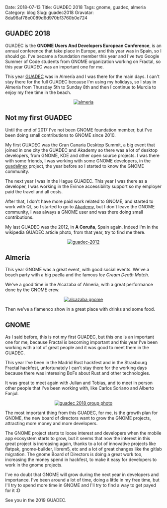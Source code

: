 Date: 2018-07-13
Title: GUADEC 2018
Tags: gnome, guadec, almeria
Category: blog
Slug: guadec2018
Gravatar: 8da96af78e0089d6d970bf3760b0e724

## GUADEC 2018

GUADEC is the **GNOME Users And Developers European Conference**, is an annual
conference that take place in Europe, and this year was in Spain, so I should go.
I've became a foundation member this year and I've two Google Summer of Code students
from GNOME organization working on Fractal, so this year GUADEC was an important
one for me.

This year [GUADEC][1] was in Almería and I was there for the main days. I can't
stay there for the full GUADEC because I'm using my holidays, so I stay in Almería
from Thursday 5th to Sunday 8th and then I continue to Murcia to enjoy my free
time in the beach.

<center>
<p class="img">
    <a href="/static/pictures/almeria.jpg">
        <img src="/static/pictures/almeria.jpg" alt="almeria" />
    </a>
</p>
</center>

## Not my first GUADEC

Until the end of 2017 I've not been GNOME foundation member, but I've been
doing small contributions to GNOME since 2010.

My first GUADEC was the Gran Canaria Desktop Summit, a big event that joined in
one city the GUADEC and Akademy so there was a lot of desktop developers, from
GNOME, KDE and other open source projects. I was there with some friends, I was
working with some GNOME developers, in the [guadalinex][2] project, the year before
so I started to know the GNOME community.

The next year I was in the Hague GUADEC. This year I was there as a developer,
I was working in the Evince accessibility support so my employer paid the travel
and all costs.

After that, I don't have more paid work related to GNOME, and started to work with
Qt, so I started to go to [Akademy][3], but I don't leave the GNOME community,
I was always a GNOME user and was there doing small contributions.

My last GUADEC was the 2012, in **A Coruña**, Spain again. Indeed I'm in the
wikipedia GUADEC article photo, from that year, try to find me there.

<center>
<p class="img">
    <a href="/static/pictures/guadec-2012.jpg">
        <img src="/static/pictures/guadec-2012.jpg" alt="guadec-2012" />
    </a>
</p>
</center>

## Almería

This year GNOME was a great event, with good social events. We've a beach party
with a big paella and the famous *Ice Cream Death Match*.

We've a good time in the Alcazaba of Almería, with a great performance done by
the GNOME crew.

<center>
<p class="img">
    <a href="/static/pictures/alcazaba-gnome.jpg">
        <img src="/static/pictures/alcazaba-gnome.jpg" alt="alcazaba gnome" />
    </a>
</p>
</center>

Then we've a flamenco show in a great place with drinks and some food.

## GNOME

As I said before, this is not my first GUADEC, but this one is an important one
for me, because Fractal is becoming important and this year I've been working
with a lot of great people and it was good to meet them in the GUADEC.

This year I've been in the Madrid Rust hackfest and in the Strasbourg Fractal
hackfest, unfortunately I can't stay there for the working days because there was
interesing BoFs about Rust and other technologies.

It was great to meet again with Julian and Tobias, and to meet in person other
people that I've been working with, like Carlos Soriano and Alberto Fanjul.

<center>
<p class="img">
    <a href="/static/pictures/guadec-2018.jpg">
        <img src="/static/pictures/guadec-2018.jpg" alt="guadec 2018 group photo" />
    </a>
</p>
</center>

The most important thing from this GUADEC, for me, is the growth plan for GNOME,
the new board of directors want to grow the GNOME projects, attracting more
money and more developers.

The GNOME project starts to loose interest and developers when the mobile app
ecosystem starts to grow, but it seems that now the interest in this great project
is increasing again, thanks to a lot of innovative projects like flatpak,
gnome-builder, librem5, etc and a lot of great changes like the gitlab migration.
The gnome Board of Directors is doing a great work too, increasing the money
spend in hackfest, to make it easy for developers to work in the gnome projects.

I've no doubt that GNOME will grow during the next year in developers and
importance. I've been around a lot of time, doing a little in my free time, but
I'll try to spend more time in GNOME and I'll try to find a way to get payed
for it :D

See you in the 2019 GUADEC.

[1]: https://2018.guadec.org/
[2]: https://en.wikipedia.org/wiki/Guadalinex
[3]: https://en.wikipedia.org/wiki/Akademy